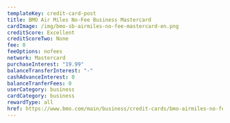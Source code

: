 ```yaml
---
templateKey: credit-card-post
title: BMO Air Miles No-Fee Business Mastercard
cardImage: /img/bmo-sb-airmiles-no-fee-mastercard-en.png
creditScore: Excellent
creditScoreTwo: None
fee: 0
feeOptions: nofees
network: Mastercard
purchaseInterest: "19.99"
balanceTransferInterest: "-"
cashAdvanceInterest: 0
balanceTranferFees: 0
userCategory: business
cardCategory: business
rewardType: all
href: https://www.bmo.com/main/business/credit-cards/bmo-airmiles-no-fee-business-mastercard/
---
```

